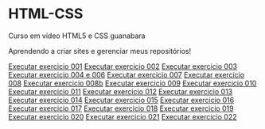 # HTML-CSS
 Curso em vídeo HTML5 e CSS guanabara

 Aprendendo a criar sites e gerenciar meus repositórios!

<a href="https://sabrinydev.github.io/HTML-CSS/Exercises/ex001/"> Executar exercicio 001</a>
<a href="https://sabrinydev.github.io/HTML-CSS/Exercises/ex002/"> Executar exercicio 002</a>
<a href="https://sabrinydev.github.io/HTML-CSS/Exercises/ex003/"> Executar exercicio 003</a>
<a href="https://sabrinydev.github.io/HTML-CSS/Exercises/ex004%20e%20006/"> Executar exercicio 004 e 006</a>
<a href="https://sabrinydev.github.io/HTML-CSS/Exercises/ex007/"> Executar exercicio 007</a>
<a href="https://sabrinydev.github.io/HTML-CSS/Exercises/ex008/"> Executar exercicio 008</a>
<a href="https://sabrinydev.github.io/HTML-CSS/Exercises/ex008b/"> Executar exercicio 008b</a>
<a href="https://sabrinydev.github.io/HTML-CSS/Exercises/ex009/"> Executar exercicio 009</a>
<a href="https://sabrinydev.github.io/HTML-CSS/Exercises/ex010/"> Executar exercicio 010</a>
<a href="https://sabrinydev.github.io/HTML-CSS/Exercises/ex011/"> Executar exercicio 011</a>
<a href="https://sabrinydev.github.io/HTML-CSS/Exercises/ex012/"> Executar exercicio 012</a>
<a href="https://sabrinydev.github.io/HTML-CSS/Exercises/ex013/"> Executar exercicio 013</a>
<a href="https://sabrinydev.github.io/HTML-CSS/Exercises/ex014/"> Executar exercicio 014</a>
<a href="https://sabrinydev.github.io/HTML-CSS/Exercises/ex015/"> Executar exercicio 015</a>
<a href="https://sabrinydev.github.io/HTML-CSS/Exercises/ex016/"> Executar exercicio 016</a>
<a href="https://sabrinydev.github.io/HTML-CSS/Exercises/ex017/"> Executar exercicio 017</a>
<a href="https://sabrinydev.github.io/HTML-CSS/Exercises/ex018/"> Executar exercicio 018</a>
<a href="https://sabrinydev.github.io/HTML-CSS/Exercises/ex019/"> Executar exercicio 019</a>
<a href="https://sabrinydev.github.io/HTML-CSS/Exercises/ex020/"> Executar exercicio 020</a>
<a href="https://sabrinydev.github.io/HTML-CSS/Exercises/ex021/"> Executar exercicio 021</a>
<a href="https://sabrinydev.github.io/HTML-CSS/Exercises/ex022/"> Executar exercicio 022</a>